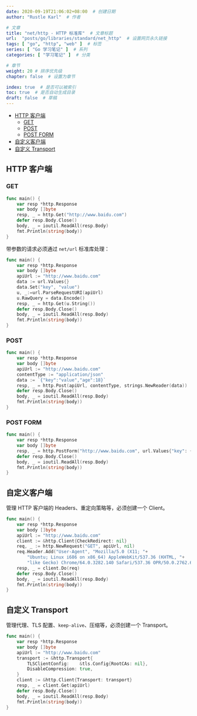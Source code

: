 ```yaml
---
date: 2020-09-19T21:06:02+08:00  # 创建日期
author: "Rustle Karl"  # 作者

# 文章
title: "net/http - HTTP 标准库"  # 文章标题
url:  "posts/go/libraries/standard/net_http"  # 设置网页永久链接
tags: [ "go", "http", "web" ]  # 标签
series: [ "Go 学习笔记" ]  # 系列
categories: [ "学习笔记" ]  # 分类

# 章节
weight: 20 # 排序优先级
chapter: false  # 设置为章节

index: true  # 是否可以被索引
toc: true  # 是否自动生成目录
draft: false  # 草稿
---
```


- [HTTP 客户端](#http-客户端)
	- [GET](#get)
	- [POST](#post)
	- [POST FORM](#post-form)
- [自定义客户端](#自定义客户端)
- [自定义 Transport](#自定义-transport)

## HTTP 客户端

### GET

```go
func main() {
	var resp *http.Response
	var body []byte
	resp, _ = http.Get("http://www.baidu.com")
	defer resp.Body.Close()
	body, _ = ioutil.ReadAll(resp.Body)
    fmt.Println(string(body))
}
```

带参数的请求必须通过 `net/url` 标准库处理：

```go
func main() {
	var resp *http.Response
	var body []byte
	apiUrl := "http://www.baidu.com"
	data := url.Values{}
	data.Set("key", "value")
	u, _:=url.ParseRequestURI(apiUrl)
	u.RawQuery = data.Encode()
	resp, _ = http.Get(u.String())
	defer resp.Body.Close()
	body, _ = ioutil.ReadAll(resp.Body)
	fmt.Println(string(body))
}
```

### POST

```go
func main() {
	var resp *http.Response
	var body []byte
	apiUrl := "http://www.baidu.com"
	contentType := "application/json"
	data := `{"key":"value","age":18}`
	resp, _ = http.Post(apiUrl, contentType, strings.NewReader(data))
	defer resp.Body.Close()
	body, _ = ioutil.ReadAll(resp.Body)
	fmt.Println(string(body))
}
```

### POST FORM

```go
func main() {
	var resp *http.Response
	var body []byte
	resp, _ = http.PostForm("http://www.baidu.com", url.Values{"key": {"value"}})
	defer resp.Body.Close()
	body, _ = ioutil.ReadAll(resp.Body)
	fmt.Println(string(body))
}
```

## 自定义客户端

管理 HTTP 客户端的 Headers、重定向策略等，必须创建一个 Client。

```go
func main() {
	var resp *http.Response
	var body []byte
	apiUrl := "http://www.baidu.com"
	client := &http.Client{CheckRedirect: nil}
	req, _ := http.NewRequest("GET", apiUrl, nil)
	req.Header.Add("User-Agent", "Mozilla/5.0 (X11; "+
		"Ubuntu; Linux i686 on x86_64) AppleWebKit/537.36 (KHTML, "+
		"like Gecko) Chrome/64.0.3282.140 Safari/537.36 OPR/50.0.2762.67")
	resp, _ = client.Do(req)
	defer resp.Body.Close()
	body, _ = ioutil.ReadAll(resp.Body)
	fmt.Println(string(body))
}
```

## 自定义 Transport

管理代理、TLS 配置、`keep-alive`、压缩等，必须创建一个 Transport。

```go
func main() {
	var resp *http.Response
	var body []byte
	apiUrl := "http://www.baidu.com"
	transport := &http.Transport{
		TLSClientConfig:    &tls.Config{RootCAs: nil},
		DisableCompression: true,
	}
	client := &http.Client{Transport: transport}
	resp, _ = client.Get(apiUrl)
	defer resp.Body.Close()
	body, _ = ioutil.ReadAll(resp.Body)
	fmt.Println(string(body))
}
```

